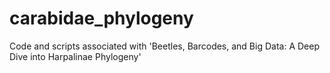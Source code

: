 # carabidae_phylogeny
Code and scripts associated with 'Beetles, Barcodes, and Big Data: A Deep Dive into Harpalinae Phylogeny'
